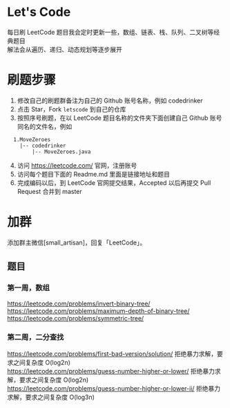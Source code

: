 # Let's Code

每日刷 LeetCode
题目我会定时更新一些，数组、链表、栈、队列、二叉树等经典题目  
解法会从遍历、递归、动态规划等逐步展开

# 刷题步骤
1. 修改自己的刷题群备注为自己的 Github 账号名称，例如 codedrinker
2. 点击 Star，Fork `letscode` 到自己的仓库  
3. 按照序号刷题，在以 LeetCode 题目名称的文件夹下面创建自己 Github 账号同名的文件名，例如
```
  1.MoveZeroes
    |-- codedrinker
        |-- MoveZeroes.java
```
4. 访问 https://leetcode.com/ 官网，注册账号
5. 访问每个题目下面的 Readme.md 里面是链接地址和题目
6. 完成编码以后，到 LeetCode 官网提交结果，Accepted 以后再提交 Pull Request 合并到 master

# 加群
添加群主微信[small_artisan]，回复「LeetCode」。

## 题目
### 第一周，数组
https://leetcode.com/problems/invert-binary-tree/  
https://leetcode.com/problems/maximum-depth-of-binary-tree/  
https://leetcode.com/problems/symmetric-tree/

### 第二周，二分查找
https://leetcode.com/problems/first-bad-version/solution/  拒绝暴力求解，要求之间复杂度 O(log2n)  
https://leetcode.com/problems/guess-number-higher-or-lower/  拒绝暴力求解，要求之间复杂度 O(log2n)  
https://leetcode.com/problems/guess-number-higher-or-lower-ii/  拒绝暴力求解，要求之间复杂度 O(log3n)  
